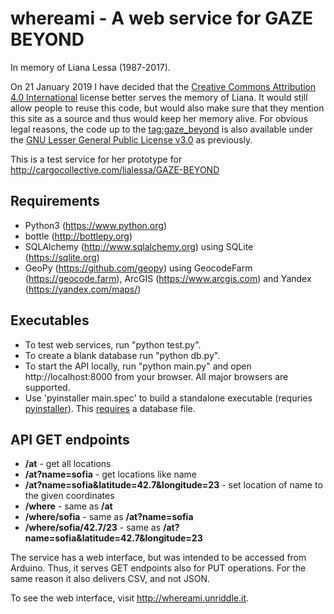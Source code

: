 # whereami - A web service for GAZE BEYOND

In memory of Liana Lessa (1987-2017).

On 21 January 2019 I have decided that the [Creative Commons Attribution 4.0 International](https://creativecommons.org/licenses/by/4.0/) license better serves the memory of Liana. It would still allow people to reuse this code, but would also make sure that they mention this site as a source and thus would keep her memory alive. For obvious legal reasons, the code up to the [tag:gaze_beyond](https://github.com/mapto/whereami/releases/tag/gaze_beyond) is also available under the [GNU Lesser General Public License v3.0](https://www.gnu.org/licenses/lgpl-3.0.en.html) as previously.

This is a test service for her prototype for http://cargocollective.com/lialessa/GAZE-BEYOND

## Requirements
- Python3 (https://www.python.org)
- bottle (http://bottlepy.org)
- SQLAlchemy (http://www.sqlalchemy.org) using SQLite (https://sqlite.org)
- GeoPy (https://github.com/geopy) using GeocodeFarm (https://geocode.farm), ArcGIS (https://www.arcgis.com) and Yandex (https://yandex.com/maps/)

## Executables
- To test web services, run "python test.py".
- To create a blank database run "python db.py".
- To start the API locally, run "python main.py" and open http://localhost:8000 from your browser. All major browsers are supported.
- Use 'pyinstaller main.spec' to build a standalone executable (requries [pyinstaller](https://www.pyinstaller.org/)). This [requires](https://github.com/mapto/whereami/blob/master/main.spec) a database file.

## API GET endpoints
* **/at** - get all locations<br/>
* **/at?name=sofia** - get locations like name<br/>
* **/at?name=sofia&latitude=42.7&longitude=23** - set location of name to the given coordinates<br/>
* **/where** - same as **/at**<br/>
* **/where/sofia** - same as **/at?name=sofia**<br/>
* **/where/sofia/42.7/23** - same as **/at?name=sofia&latitude=42.7&longitude=23**<br/>

The service has a web interface, but was intended to be accessed from Arduino. Thus, it serves GET endpoints also for PUT operations. For the same reason it also delivers CSV, and not JSON.

To see the web interface, visit http://whereami.unriddle.it.
